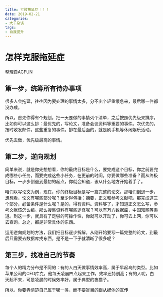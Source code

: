 ```yaml
---
title: 打败拖延症！！！
date: 2019-02-21
categories:
- 大千杂谈
tags:
- 自我提升
---
```


# 怎样克服拖延症

整理自ACFUN

## 第一步，统筹所有待办事项

很多人会拖延，往往因为要处理的事情太多，分不出个轻重缓急来，最后哪一件都没办成。

所以，首先你得有个规划，把一天要做的事情列个清单，之后按照优先级来排序。比如你可以这么排：最优先的，写论文，准备会议资料等重要的事件。次优先的，按时收发邮件，这些重复的事件。排在最后面的，就是刷手机等休闲娱乐活动。

优先去做，优先级最高的事情。

## 第二步，逆向规划

简单来说，就是你先想想看，你的最终目标是什么，要完成这个目标，你之前要完成哪些小任务，而要完成这些小任务，在更前的时间，你要做哪些准备？而从终极目标，一步步倒退到最初的起点，你就会知道，该从什么地方开始着手了。

咱们以写论文为例，现在，你的终极目标是写一篇完整的论文。那咱们倒退一步，想想看，论文有哪些部分呢？至少得包括：摘要，正文和参考文献吧。那完成这三个部分，必备条件是什么呢？是的，得有资料。资料够了，才知道正文怎么写，参考文献该怎么编。那么搜集资料有哪些途径呢？可以有万方数据库，中国知网等渠道。到这一步，就具有了足够的可操作性，你就可以开动了，你可去上网，你可以去查询。总之，都是非常具体的东西。

运用逆向规划的方法，我们把目标逐步拆解。从刚开始要写一篇完整的论文，到最后只需要去数据库找东西。是不是一下子就清晰了很多呢？

## 第三步，找准自己的节奏

每个人的精力分布是不同的：有的人白天做事情效率高，属于早起鸟的类型。比如苹果公司的CEO库克，他每天凌晨四点起来工作，效率还特别高；有的人呢，白天起不来，可是凌晨的时候效率好，属于典型的夜猫子。

所以，你要弄清楚自己属于哪一类，而不要盲目的跟从媒体的宣传

